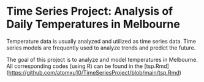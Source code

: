 # Time Series Project: Analysis of Daily Temperatures in Melbourne

Temperature data is usually analyzed and utilized as time series data. Time series models are frequently used to analyze trends and predict the future.

The goal of this project is to analyze and model temperatures in Melbourne. All corresponding codes (using R) can be found in the [tsp.Rmd] (https://github.com/atomxu10/TimeSeriesProject/blob/main/tsp.Rmd)
